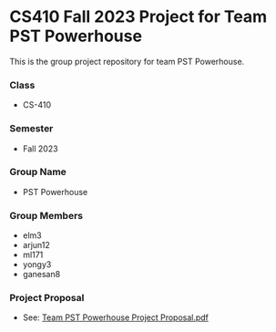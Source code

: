 # CS410 Fall 2023 Project for Team PST Powerhouse
This is the group project repository for team PST Powerhouse.

### Class
- CS-410

### Semester
- Fall 2023

### Group Name
- PST Powerhouse

### Group Members
- elm3
- arjun12
- ml171
- yongy3
- ganesan8

### Project Proposal
- See: [Team PST Powerhouse Project Proposal.pdf](https://github.com/millerer/cs410-fall-2023-pst-powerhouse/blob/main/projectProposal.md](https://github.com/millerer/cs410-fall-2023-pst-powerhouse/blob/main/Team%20PST%20Powerhouse%20Project%20Proposal.pdf)https://github.com/millerer/cs410-fall-2023-pst-powerhouse/blob/main/Team%20PST%20Powerhouse%20Project%20Proposal.pdf)
